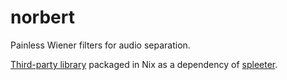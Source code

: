 # norbert

Painless Wiener filters for audio separation.

[Third-party library](https://github.com/sigsep/norbert) packaged in Nix as a dependency of [spleeter](./spleeter.md).

